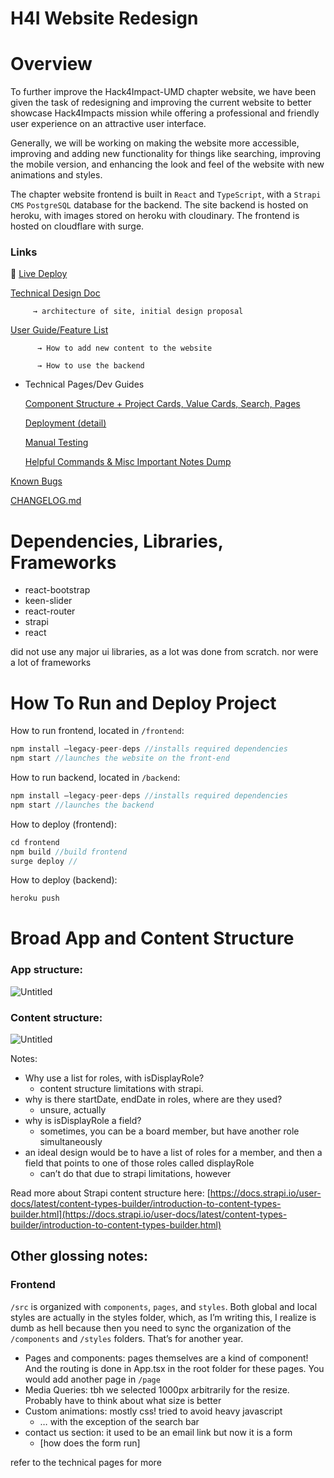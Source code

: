 # H4I Website Redesign

# Overview

To further improve the Hack4Impact-UMD chapter website, we have been given the task of redesigning and improving the current website to better showcase Hack4Impacts mission while offering a professional and friendly user experience on an attractive user interface. 

Generally, we will be working on making the website more accessible, improving and adding new functionality for things like searching, improving the mobile version, and enhancing the look and feel of the website with new animations and styles.

The chapter website frontend is built in `React` and `TypeScript`, with a `Strapi CMS` `PostgreSQL` database for the backend. The site backend is hosted on heroku, with images stored on heroku with cloudinary. The frontend is hosted on cloudflare with surge. 

### Links

👾 [Live Deploy](https://umd.hack4impact.org/)

[Technical Design Doc](H4I%20Website%20Redesign%20Technical%20Documentation%20READM%20d98c2749b37d4928ab9dce70bdd79efe/Technical%20Design%20Doc%20f8b67954916f49bc9feb8a8f89430715.md)

         → architecture of site, initial design proposal

[User Guide/Feature List](https://www.notion.so/User-Guide-Feature-List-bd562efc39b2404fabb7cdcb9325b2cf)

          → How to add new content to the website 

          → How to use the backend

- Technical Pages/Dev Guides
    
    [Component Structure + Project Cards, Value Cards, Search, Pages](H4I%20Website%20Redesign%20Technical%20Documentation%20READM%20d98c2749b37d4928ab9dce70bdd79efe/Component%20Structure%20+%20Project%20Cards,%20Value%20Cards,%20%2076adca64cd20447f90a6a69b7ef70b32.md)
    
    [Deployment (detail)](H4I%20Website%20Redesign%20Technical%20Documentation%20READM%20d98c2749b37d4928ab9dce70bdd79efe/Deployment%20(detail)%2057ac1f04d4cf4cbc8ab339c9634081b1.md)
    
    [Manual Testing](H4I%20Website%20Redesign%20Technical%20Documentation%20READM%20d98c2749b37d4928ab9dce70bdd79efe/Manual%20Testing%2092d90d0dc8db42d5b5d351d09333b3b5.md)
    
    [Helpful Commands & Misc Important Notes Dump](H4I%20Website%20Redesign%20Technical%20Documentation%20READM%20d98c2749b37d4928ab9dce70bdd79efe/Helpful%20Commands%20&%20Misc%20Important%20Notes%20Dump%2028bdae0629b14d608f870a4f98087406.md)
    

[Known Bugs](H4I%20Website%20Redesign%20Technical%20Documentation%20READM%20d98c2749b37d4928ab9dce70bdd79efe/Known%20Bugs%207f2921a97f8c412dad57264ad2d2f6c3.md)

[CHANGELOG.md](https://www.notion.so/CHANGELOG-md-4db2ed8a908d4d86b53882cda9fe4f5c)

# Dependencies, Libraries, Frameworks

- react-bootstrap
- keen-slider
- react-router
- strapi
- react

did not use any major ui libraries, as a lot was done from scratch. nor were a lot of frameworks 

# How To Run and Deploy Project

How to run frontend, located in `/frontend`: 

```jsx
npm install —legacy-peer-deps //installs required dependencies
npm start //launches the website on the front-end
```

How to run backend, located in `/backend`:

```jsx
npm install —legacy-peer-deps //installs required dependencies
npm start //launches the backend
```

How to deploy (frontend): 

```jsx
cd frontend
npm build //build frontend
surge deploy // 
```

How to deploy (backend): 

```jsx
heroku push 
```

# Broad App and Content Structure

### App structure:

![Untitled](H4I%20Website%20Redesign%20Technical%20Documentation%20READM%20d98c2749b37d4928ab9dce70bdd79efe/Untitled.png)

### Content structure:

![Untitled](H4I%20Website%20Redesign%20Technical%20Documentation%20READM%20d98c2749b37d4928ab9dce70bdd79efe/Untitled%201.png)

Notes: 

- Why use a list for roles, with isDisplayRole?
    - content structure limitations with strapi.
- why is there startDate, endDate in roles, where are they used?
    - unsure, actually
- why is isDisplayRole a field?
    - sometimes, you can be a board member, but have another role simultaneously
- an ideal design would be to have a list of roles for a member, and then a field that points to one of those roles called displayRole
    - can’t do that due to strapi limitations, however

Read more about Strapi content structure here: [https://docs.strapi.io/user-docs/latest/content-types-builder/introduction-to-content-types-builder.html](https://docs.strapi.io/user-docs/latest/content-types-builder/introduction-to-content-types-builder.html)

## Other glossing notes:

### Frontend

`/src` is organized with `components`, `pages`, and `styles`. Both global and local styles are actually in the styles folder, which, as I’m writing this, I realize is dumb as hell because then you need to sync the organization of the `/components` and `/styles` folders. That’s for another year. 

- Pages and components: pages themselves are a kind of component! And the routing is done in App.tsx in the root folder for these pages. You would add another page in `/page`
- Media Queries: tbh we selected 1000px arbitrarily for the resize. Probably have to think about what size is better
- Custom animations: mostly css! tried to avoid heavy javascript
    - … with the exception of the search bar
- contact us section: it used to be an email link but now it is a form
    - [how does the form run]

refer to the technical pages for more
